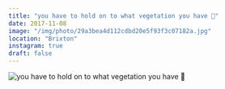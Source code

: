 ```yaml
---
title: "you have to hold on to what vegetation you have 🌿"
date: 2017-11-08
image: "/img/photo/29a3bea4d112cdbd20e5f93f3c07182a.jpg"
location: "Brixton"
instagram: true
draft: false
---
```


![you have to hold on to what vegetation you have 🌿](/img/photo/29a3bea4d112cdbd20e5f93f3c07182a.jpg)
